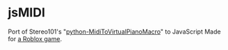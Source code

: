 # jsMIDI
Port of Stereo101's "[python-MidiToVirtualPianoMacro](https://github.com/Stereo101/python-MidiToVirtualPianoMacro)" to JavaScript
Made for [a Roblox game](https://www.roblox.com/games/5942029043/Roblox-Piano-with-autoplayer).
